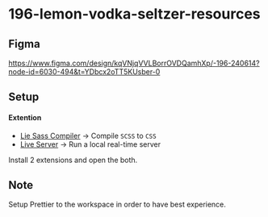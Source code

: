 # 196-lemon-vodka-seltzer-resources

## Figma

https://www.figma.com/design/kqVNjqVVLBorrOVDQamhXp/-196-240614?node-id=6030-494&t=YDbcx2oTT5KUsber-0

## Setup

#### Extention

- [Lie Sass Compiler](https://marketplace.visualstudio.com/items?itemName=glenn2223.live-sass) -> Compile `SCSS` to `CSS`
- [Live Server](https://marketplace.visualstudio.com/items?itemName=ritwickdey.LiveServer) -> Run a local real-time server

Install 2 extensions and open the both.

## Note

Setup Prettier to the workspace in order to have best experience.
